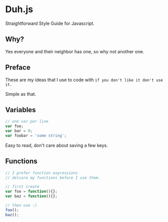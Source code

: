 Duh.js
=====

Straightforward Style Guide for Javascript.

Why?
---
Yes everyone and their neighbor has one, so why not another one.

Preface
-------
These are my ideas that I use to code with `if you don't like it don't use it.`

Simple as that.

Variables
---------
```js
// one var per line
var foo;
var bar = 0;
var foobar = 'some string';
```

Easy to read, don't care about saving a few keys.

Functions
---------
```js
// I prefer function expressions
// delcare my functions before I use them.

// first create
var foo = function(){};
var baz = function(){};

// then use :)
foo();
baz();

```